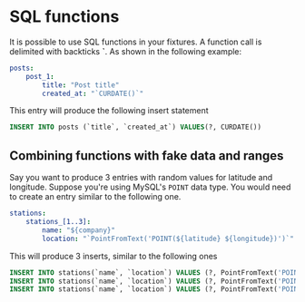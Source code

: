 # SQL functions

It is possible to use SQL functions in your fixtures.
A function call is delimited with backticks **`**.
As shown in the following example:

```yml
posts:
    post_1:
        title: "Post title"
        created_at: "`CURDATE()`"
```

This entry will produce the following insert statement

```sql
INSERT INTO posts (`title`, `created_at`) VALUES(?, CURDATE())
```

## Combining functions with fake data and ranges

Say you want to produce 3 entries with random values for latitude and longitude.
Suppose you're using MySQL's `POINT` data type.
You would need to create an entry similar to the following one.

```yml
stations:
    stations_[1..3]:
        name: "${company}"
        location: "`PointFromText('POINT(${latitude} ${longitude})')`"
```

This will produce 3 inserts, similar to the following ones

```sql
INSERT INTO stations(`name`, `location`) VALUES (?, PointFromText('POINT(-38.253882 -51.337622)'))
INSERT INTO stations(`name`, `location`) VALUES (?, PointFromText('POINT(-36.253862 -58.337642)'))
INSERT INTO stations(`name`, `location`) VALUES (?, PointFromText('POINT(-28.253182 -71.337222)'))
```
